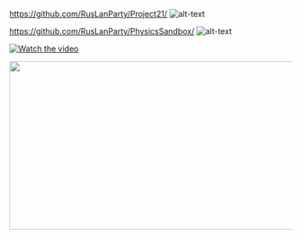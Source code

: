 https://github.com/RusLanParty/Project21/
![alt-text](https://github.com/RusLanParty/Project21/blob/master/demo.gif)

https://github.com/RusLanParty/PhysicsSandbox/
![alt-text](https://github.com/RusLanParty/PhysicsSandbox/blob/main/Demo.gif)

[![Watch the video](https://img.youtube.com/vi/<VIDEO_ID>/hqdefault.jpg)](https://www.youtube.com/embed/<VIDEO_ID>)

[<img src="https://img.youtube.com/vi/<VIDEO_ID>/hqdefault.jpg" width="600" height="300"
/>](https://www.youtube.com/embed/TBFVBVD_Dwc&ab_)


